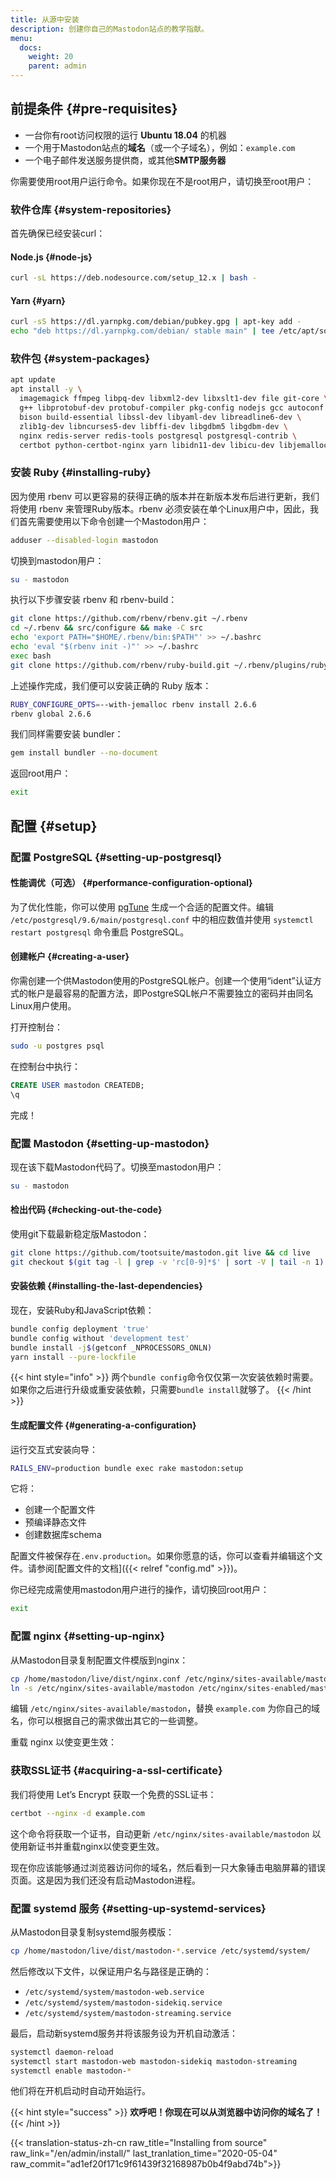 ```yaml
---
title: 从源中安装
description: 创建你自己的Mastodon站点的教学指献。
menu:
  docs:
    weight: 20
    parent: admin
---
```


## 前提条件 {#pre-requisites}

* 一台你有root访问权限的运行 **Ubuntu 18.04** 的机器
* 一个用于Mastodon站点的**域名**（或一个子域名），例如：`example.com`
* 一个电子邮件发送服务提供商，或其他**SMTP服务器**

你需要使用root用户运行命令。如果你现在不是root用户，请切换至root用户：

### 软件仓库 {#system-repositories}

首先确保已经安装curl：

#### Node.js {#node-js}

```bash
curl -sL https://deb.nodesource.com/setup_12.x | bash -
```

#### Yarn {#yarn}

```bash
curl -sS https://dl.yarnpkg.com/debian/pubkey.gpg | apt-key add -
echo "deb https://dl.yarnpkg.com/debian/ stable main" | tee /etc/apt/sources.list.d/yarn.list
```

### 软件包 {#system-packages}

```bash
apt update
apt install -y \
  imagemagick ffmpeg libpq-dev libxml2-dev libxslt1-dev file git-core \
  g++ libprotobuf-dev protobuf-compiler pkg-config nodejs gcc autoconf \
  bison build-essential libssl-dev libyaml-dev libreadline6-dev \
  zlib1g-dev libncurses5-dev libffi-dev libgdbm5 libgdbm-dev \
  nginx redis-server redis-tools postgresql postgresql-contrib \
  certbot python-certbot-nginx yarn libidn11-dev libicu-dev libjemalloc-dev
```

### 安装 Ruby {#installing-ruby}

因为使用 rbenv 可以更容易的获得正确的版本并在新版本发布后进行更新，我们将使用 rbenv 来管理Ruby版本。rbenv 必须安装在单个Linux用户中，因此，我们首先需要使用以下命令创建一个Mastodon用户：

```bash
adduser --disabled-login mastodon
```

切换到mastodon用户：

```bash
su - mastodon
```

执行以下步骤安装 rbenv 和 rbenv-build：

```bash
git clone https://github.com/rbenv/rbenv.git ~/.rbenv
cd ~/.rbenv && src/configure && make -C src
echo 'export PATH="$HOME/.rbenv/bin:$PATH"' >> ~/.bashrc
echo 'eval "$(rbenv init -)"' >> ~/.bashrc
exec bash
git clone https://github.com/rbenv/ruby-build.git ~/.rbenv/plugins/ruby-build
```

上述操作完成，我们便可以安装正确的 Ruby 版本：

```bash
RUBY_CONFIGURE_OPTS=--with-jemalloc rbenv install 2.6.6
rbenv global 2.6.6
```

我们同样需要安装 bundler：

```bash
gem install bundler --no-document
```

返回root用户：

```bash
exit
```

## 配置 {#setup}

### 配置 PostgreSQL {#setting-up-postgresql}

#### 性能调优（可选） {#performance-configuration-optional}

为了优化性能，你可以使用 [pgTune](https://pgtune.leopard.in.ua/#/) 生成一个合适的配置文件。编辑 `/etc/postgresql/9.6/main/postgresql.conf` 中的相应数值并使用 `systemctl restart postgresql` 命令重启 PostgreSQL。

#### 创建帐户 {#creating-a-user}

你需创建一个供Mastodon使用的PostgreSQL帐户。创建一个使用“ident”认证方式的帐户是最容易的配置方法，即PostgreSQL帐户不需要独立的密码并由同名Linux用户使用。

打开控制台：

```bash
sudo -u postgres psql
```

在控制台中执行：

```sql
CREATE USER mastodon CREATEDB;
\q
```

完成！

### 配置 Mastodon {#setting-up-mastodon}

现在该下载Mastodon代码了。切换至mastodon用户：

```bash
su - mastodon
```

#### 检出代码 {#checking-out-the-code}

使用git下载最新稳定版Mastodon：

```bash
git clone https://github.com/tootsuite/mastodon.git live && cd live
git checkout $(git tag -l | grep -v 'rc[0-9]*$' | sort -V | tail -n 1)
```

#### 安装依赖 {#installing-the-last-dependencies}

现在，安装Ruby和JavaScript依赖：

```bash
bundle config deployment 'true'
bundle config without 'development test'
bundle install -j$(getconf _NPROCESSORS_ONLN)
yarn install --pure-lockfile
```

{{< hint style="info" >}}
两个`bundle config`命令仅仅第一次安装依赖时需要。如果你之后进行升级或重安装依赖，只需要`bundle install`就够了。
{{< /hint >}}

#### 生成配置文件 {#generating-a-configuration}

运行交互式安装向导：

```bash
RAILS_ENV=production bundle exec rake mastodon:setup
```

它将：

* 创建一个配置文件
* 预编译静态文件
* 创建数据库schema

配置文件被保存在`.env.production`。如果你愿意的话，你可以查看并编辑这个文件。请参阅[配置文件的文档]({{< relref "config.md" >}})。

你已经完成需使用mastodon用户进行的操作，请切换回root用户：

```bash
exit
```

### 配置 nginx {#setting-up-nginx}

从Mastodon目录复制配置文件模版到nginx：

```bash
cp /home/mastodon/live/dist/nginx.conf /etc/nginx/sites-available/mastodon
ln -s /etc/nginx/sites-available/mastodon /etc/nginx/sites-enabled/mastodon
```

编辑 `/etc/nginx/sites-available/mastodon`，替换 `example.com` 为你自己的域名，你可以根据自己的需求做出其它的一些调整。

重载 nginx 以使变更生效：

### 获取SSL证书 {#acquiring-a-ssl-certificate}

我们将使用 Let’s Encrypt 获取一个免费的SSL证书：

```bash
certbot --nginx -d example.com
```

这个命令将获取一个证书，自动更新 `/etc/nginx/sites-available/mastodon` 以使用新证书并重载nginx以使变更生效。

现在你应该能够通过浏览器访问你的域名，然后看到一只大象锤击电脑屏幕的错误页面。这是因为我们还没有启动Mastodon进程。

### 配置 systemd 服务 {#setting-up-systemd-services}

从Mastodon目录复制systemd服务模版：

```bash
cp /home/mastodon/live/dist/mastodon-*.service /etc/systemd/system/
```

然后修改以下文件，以保证用户名与路径是正确的：

* `/etc/systemd/system/mastodon-web.service`
* `/etc/systemd/system/mastodon-sidekiq.service`
* `/etc/systemd/system/mastodon-streaming.service`

最后，启动新systemd服务并将该服务设为开机自动激活：

```bash
systemctl daemon-reload
systemctl start mastodon-web mastodon-sidekiq mastodon-streaming
systemctl enable mastodon-*
```

他们将在开机启动时自动开始运行。

{{< hint style="success" >}}
**欢呼吧！你现在可以从浏览器中访问你的域名了！**
{{< /hint >}}

{{< translation-status-zh-cn raw_title="Installing from source" raw_link="/en/admin/install/" last_tranlation_time="2020-05-04" raw_commit="ad1ef20f171c9f61439f32168987b0b4f9abd74b">}}
